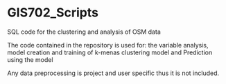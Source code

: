 # GIS702_Scripts
SQL code for the clustering and analysis of OSM data

The code contained in the repository is used for: 
the variable analysis, 
model creation and training of k-menas clustering model and
Prediction using the model

Any data preprocessing is project and user specific thus it is not included. 

